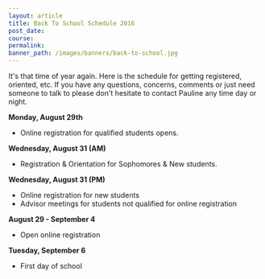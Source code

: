 ```yaml
---
layout: article
title: Back To School Schedule 2016
post_date:
course:
permalink:
banner_path: /images/banners/back-to-school.jpg
---
```



It's that time of year again. Here is the schedule for getting registered, oriented, etc. If you have any questions, concerns, comments or just need someone to talk to please don't hesitate to contact Pauline any time day or night.



**Monday, August 29th**

* Online registration for qualified students opens.


**Wednesday, August 31 (AM)**

* Registration & Orientation for Sophomores & New students.


**Wednesday, August 31 (PM)**

* Online registration for new students
* Advisor meetings for students not qualified for online registration


**August 29 - September 4**

* Open online registration


**Tuesday, September 6**

* First day of school